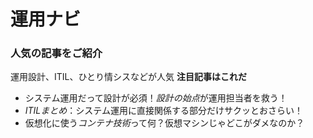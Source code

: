 # 運用ナビ
### 人気の記事をご紹介
運用設計、ITIL、ひとり情シスなどが人気
**注目記事はこれだ**
- システム運用だって設計が必須！*設計の始点*が運用担当者を救う！
- *ITILまとめ*：システム運用に直接関係する部分だけサクッとおさらい！
- 仮想化に使う*コンテナ技術*って何？仮想マシンじゃどこがダメなのか？